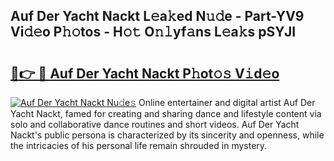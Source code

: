 ## Auf Der Yacht Nackt L𝚎a𝚔ed N𝚞𝚍e - Part-YV9 Vi𝚍𝚎o P𝚑𝚘tos - H𝚘𝚝 O𝚗𝚕yf𝚊ns L𝚎a𝚔s pSYJI

# <h2><a href="http://kf3082v.oniu.top/?m=Auf+Der+Yacht+Nackt">🔗👉 🔴 Auf Der Yacht Nackt P𝚑ot𝚘𝚜 V𝚒d𝚎o</a></h2>

[![Auf Der Yacht Nackt Nu𝚍e𝚜](https://i.imgur.com/0qMVB7G.gif)](http://kf3082v.oniu.top/?m=Auf+Der+Yacht+Nackt)
Online entertainer and digital artist Auf Der Yacht Nackt, famed for creating and sharing dance and lifestyle content via solo and collaborative dance routines and short videos. Auf Der Yacht Nackt's public persona is characterized by its sincerity and openness, while the intricacies of his personal life remain shrouded in mystery.  
